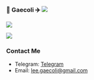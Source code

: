 ### 👋 Gaecoli ✈️ ![](https://views.whatilearened.today/views/github/gaecoli/gaecoli.svg)

![](https://github-readme-stats.vercel.app/api?username=gaecoli&show_icons=true&line_height=21&show_icons=true&theme=vue&hide_border=true)  

<!-- ![](https://github-readme-stats-gray-kappa.vercel.app/api?username=gaecoli&count_private=true&show_icons=true)   -->
![](https://github-readme-stats.vercel.app/api/top-langs/?username=gaecoli&show_icons=true&layout=compact&theme=vue&hide_border=true&hide=html,css)


### Contact Me
- Telegram: [Telegram](https://t.me/guyulee)
- Email: lee.gaecoli@gmail.com
